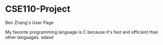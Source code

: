 # CSE110-Project

Ben Zhang's User Page

My favorite programming language is C because it's fast and efficient than other languages.
   sdasd